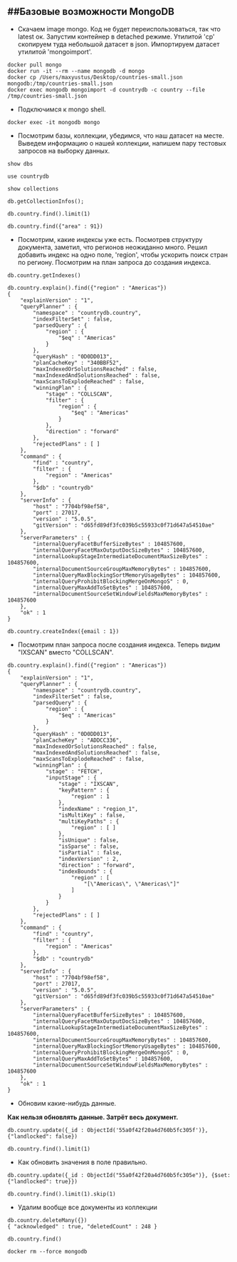 ##Базовые возможности MongoDB
---

* Скачаем image mongo. Код не будет переиспользоваться, так что latest ок. Запустим контейнер в detached режиме. Утилитой 'cp' скопируем туда небольшой датасет в json. Импортируем датасет утилитой 'mongoimport'.
```
docker pull mongo
docker run -it --rm --name mongodb -d mongo
docker cp /Users/maxyustus/Desktop/countries-small.json mongodb:/tmp/countries-small.json
docker exec mongodb mongoimport -d countrydb -c country --file /tmp/countries-small.json
```


* Подключимся к mongo shell.
```
docker exec -it mongodb mongo
```
* Посмотрим базы, коллекции, убедимся, что наш датасет на месте. Выведем информацию о нашей коллекции, напишем пару тестовых запросов на выборку данных.
```
show dbs

use countrydb

show collections

db.getCollectionInfos();

db.country.find().limit(1)

db.country.find({"area" : 91})
```
* Посмотрим, какие индексы уже есть. Посмотрев структуру документа, заметил, что регионов неожиданно много. Решил добавить индекс на одно поле, 'region', чтобы ускорить поиск стран по региону. Посмотрим на план запроса до создания индекса.
```
db.country.getIndexes()

db.country.explain().find({"region" : "Americas"})
{
	"explainVersion" : "1",
	"queryPlanner" : {
		"namespace" : "countrydb.country",
		"indexFilterSet" : false,
		"parsedQuery" : {
			"region" : {
				"$eq" : "Americas"
			}
		},
		"queryHash" : "0D0DD013",
		"planCacheKey" : "340BBF52",
		"maxIndexedOrSolutionsReached" : false,
		"maxIndexedAndSolutionsReached" : false,
		"maxScansToExplodeReached" : false,
		"winningPlan" : {
			"stage" : "COLLSCAN",
			"filter" : {
				"region" : {
					"$eq" : "Americas"
				}
			},
			"direction" : "forward"
		},
		"rejectedPlans" : [ ]
	},
	"command" : {
		"find" : "country",
		"filter" : {
			"region" : "Americas"
		},
		"$db" : "countrydb"
	},
	"serverInfo" : {
		"host" : "7704bf98ef58",
		"port" : 27017,
		"version" : "5.0.5",
		"gitVersion" : "d65fd89df3fc039b5c55933c0f71d647a54510ae"
	},
	"serverParameters" : {
		"internalQueryFacetBufferSizeBytes" : 104857600,
		"internalQueryFacetMaxOutputDocSizeBytes" : 104857600,
		"internalLookupStageIntermediateDocumentMaxSizeBytes" : 104857600,
		"internalDocumentSourceGroupMaxMemoryBytes" : 104857600,
		"internalQueryMaxBlockingSortMemoryUsageBytes" : 104857600,
		"internalQueryProhibitBlockingMergeOnMongoS" : 0,
		"internalQueryMaxAddToSetBytes" : 104857600,
		"internalDocumentSourceSetWindowFieldsMaxMemoryBytes" : 104857600
	},
	"ok" : 1
}

db.country.createIndex({email : 1})
```
* Посмотрим план запроса после создания индекса. Теперь видим "IXSCAN" вместо "COLLSCAN". 
```
db.country.explain().find({"region" : "Americas"})
{
	"explainVersion" : "1",
	"queryPlanner" : {
		"namespace" : "countrydb.country",
		"indexFilterSet" : false,
		"parsedQuery" : {
			"region" : {
				"$eq" : "Americas"
			}
		},
		"queryHash" : "0D0DD013",
		"planCacheKey" : "ADDCC336",
		"maxIndexedOrSolutionsReached" : false,
		"maxIndexedAndSolutionsReached" : false,
		"maxScansToExplodeReached" : false,
		"winningPlan" : {
			"stage" : "FETCH",
			"inputStage" : {
				"stage" : "IXSCAN",
				"keyPattern" : {
					"region" : 1
				},
				"indexName" : "region_1",
				"isMultiKey" : false,
				"multiKeyPaths" : {
					"region" : [ ]
				},
				"isUnique" : false,
				"isSparse" : false,
				"isPartial" : false,
				"indexVersion" : 2,
				"direction" : "forward",
				"indexBounds" : {
					"region" : [
						"[\"Americas\", \"Americas\"]"
					]
				}
			}
		},
		"rejectedPlans" : [ ]
	},
	"command" : {
		"find" : "country",
		"filter" : {
			"region" : "Americas"
		},
		"$db" : "countrydb"
	},
	"serverInfo" : {
		"host" : "7704bf98ef58",
		"port" : 27017,
		"version" : "5.0.5",
		"gitVersion" : "d65fd89df3fc039b5c55933c0f71d647a54510ae"
	},
	"serverParameters" : {
		"internalQueryFacetBufferSizeBytes" : 104857600,
		"internalQueryFacetMaxOutputDocSizeBytes" : 104857600,
		"internalLookupStageIntermediateDocumentMaxSizeBytes" : 104857600,
		"internalDocumentSourceGroupMaxMemoryBytes" : 104857600,
		"internalQueryMaxBlockingSortMemoryUsageBytes" : 104857600,
		"internalQueryProhibitBlockingMergeOnMongoS" : 0,
		"internalQueryMaxAddToSetBytes" : 104857600,
		"internalDocumentSourceSetWindowFieldsMaxMemoryBytes" : 104857600
	},
	"ok" : 1
}
```
* Обновим какие-нибудь данные. 

**Как нельзя обновлять данные. Затрёт весь документ.**
```
db.country.update({_id : ObjectId('55a0f42f20a4d760b5fc305f')}, {"landlocked": false})

db.country.find().limit(1)
```

* Как обновить значения в поле правильно.
```
db.country.update({_id : ObjectId("55a0f42f20a4d760b5fc305e")}, {$set: {"landlocked": true}})

db.country.find().limit(1).skip(1)
```

* Удалим вообще все документы из коллекции
```
db.country.deleteMany({})
{ "acknowledged" : true, "deletedCount" : 248 }

db.country.find()

docker rm --force mongodb
```